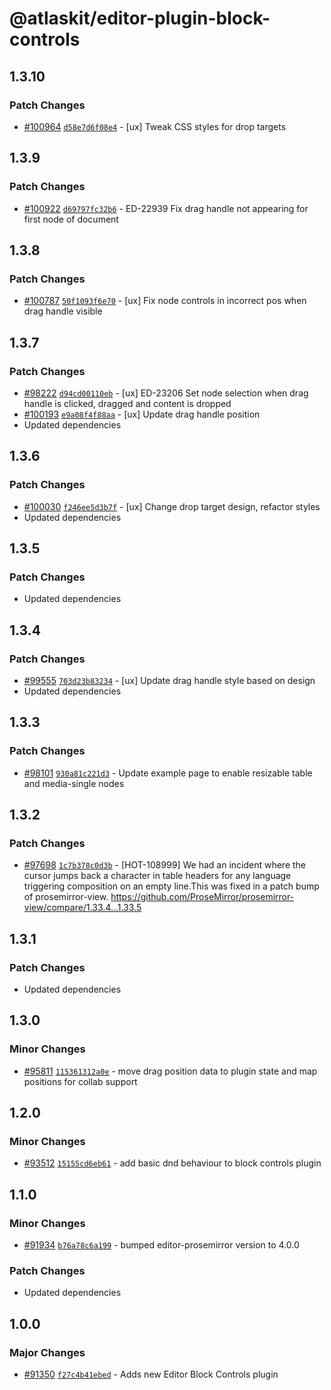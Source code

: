 # @atlaskit/editor-plugin-block-controls

## 1.3.10

### Patch Changes

-   [#100964](https://stash.atlassian.com/projects/CONFCLOUD/repos/confluence-frontend/pull-requests/100964)
    [`d58e7d6f08e4`](https://stash.atlassian.com/projects/CONFCLOUD/repos/confluence-frontend/commits/d58e7d6f08e4) -
    [ux] Tweak CSS styles for drop targets

## 1.3.9

### Patch Changes

-   [#100922](https://stash.atlassian.com/projects/CONFCLOUD/repos/confluence-frontend/pull-requests/100922)
    [`d69797fc32b6`](https://stash.atlassian.com/projects/CONFCLOUD/repos/confluence-frontend/commits/d69797fc32b6) -
    ED-22939 Fix drag handle not appearing for first node of document

## 1.3.8

### Patch Changes

-   [#100787](https://stash.atlassian.com/projects/CONFCLOUD/repos/confluence-frontend/pull-requests/100787)
    [`50f1093f6e70`](https://stash.atlassian.com/projects/CONFCLOUD/repos/confluence-frontend/commits/50f1093f6e70) -
    [ux] Fix node controls in incorrect pos when drag handle visible

## 1.3.7

### Patch Changes

-   [#98222](https://stash.atlassian.com/projects/CONFCLOUD/repos/confluence-frontend/pull-requests/98222)
    [`d94cd00110eb`](https://stash.atlassian.com/projects/CONFCLOUD/repos/confluence-frontend/commits/d94cd00110eb) -
    [ux] ED-23206 Set node selection when drag handle is clicked, dragged and content is dropped
-   [#100193](https://stash.atlassian.com/projects/CONFCLOUD/repos/confluence-frontend/pull-requests/100193)
    [`e9a08f4f88aa`](https://stash.atlassian.com/projects/CONFCLOUD/repos/confluence-frontend/commits/e9a08f4f88aa) -
    [ux] Update drag handle position
-   Updated dependencies

## 1.3.6

### Patch Changes

-   [#100030](https://stash.atlassian.com/projects/CONFCLOUD/repos/confluence-frontend/pull-requests/100030)
    [`f246ee5d3b7f`](https://stash.atlassian.com/projects/CONFCLOUD/repos/confluence-frontend/commits/f246ee5d3b7f) -
    [ux] Change drop target design, refactor styles
-   Updated dependencies

## 1.3.5

### Patch Changes

-   Updated dependencies

## 1.3.4

### Patch Changes

-   [#99555](https://stash.atlassian.com/projects/CONFCLOUD/repos/confluence-frontend/pull-requests/99555)
    [`703d23b83234`](https://stash.atlassian.com/projects/CONFCLOUD/repos/confluence-frontend/commits/703d23b83234) -
    [ux] Update drag handle style based on design
-   Updated dependencies

## 1.3.3

### Patch Changes

-   [#98101](https://stash.atlassian.com/projects/CONFCLOUD/repos/confluence-frontend/pull-requests/98101)
    [`930a81c221d3`](https://stash.atlassian.com/projects/CONFCLOUD/repos/confluence-frontend/commits/930a81c221d3) -
    Update example page to enable resizable table and media-single nodes

## 1.3.2

### Patch Changes

-   [#97698](https://stash.atlassian.com/projects/CONFCLOUD/repos/confluence-frontend/pull-requests/97698)
    [`1c7b378c0d3b`](https://stash.atlassian.com/projects/CONFCLOUD/repos/confluence-frontend/commits/1c7b378c0d3b) -
    [HOT-108999] We had an incident where the cursor jumps back a character in table headers for any
    language triggering composition on an empty line.This was fixed in a patch bump of
    prosemirror-view. https://github.com/ProseMirror/prosemirror-view/compare/1.33.4...1.33.5

## 1.3.1

### Patch Changes

-   Updated dependencies

## 1.3.0

### Minor Changes

-   [#95811](https://stash.atlassian.com/projects/CONFCLOUD/repos/confluence-frontend/pull-requests/95811)
    [`115361312a0e`](https://stash.atlassian.com/projects/CONFCLOUD/repos/confluence-frontend/commits/115361312a0e) -
    move drag position data to plugin state and map positions for collab support

## 1.2.0

### Minor Changes

-   [#93512](https://stash.atlassian.com/projects/CONFCLOUD/repos/confluence-frontend/pull-requests/93512)
    [`15155cd6eb61`](https://stash.atlassian.com/projects/CONFCLOUD/repos/confluence-frontend/commits/15155cd6eb61) -
    add basic dnd behaviour to block controls plugin

## 1.1.0

### Minor Changes

-   [#91934](https://stash.atlassian.com/projects/CONFCLOUD/repos/confluence-frontend/pull-requests/91934)
    [`b76a78c6a199`](https://stash.atlassian.com/projects/CONFCLOUD/repos/confluence-frontend/commits/b76a78c6a199) -
    bumped editor-prosemirror version to 4.0.0

### Patch Changes

-   Updated dependencies

## 1.0.0

### Major Changes

-   [#91350](https://stash.atlassian.com/projects/CONFCLOUD/repos/confluence-frontend/pull-requests/91350)
    [`f27c4b41ebed`](https://stash.atlassian.com/projects/CONFCLOUD/repos/confluence-frontend/commits/f27c4b41ebed) -
    Adds new Editor Block Controls plugin
